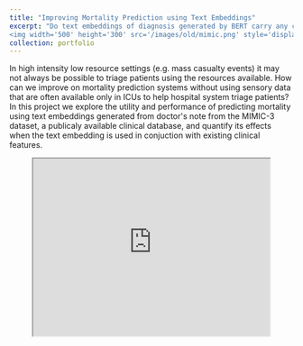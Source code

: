 ```yaml
---
title: "Improving Mortality Prediction using Text Embeddings"
excerpt: "Do text embeddings of diagnosis generated by BERT carry any clinical benefits in low-resource settings?<br/>
<img width='500' height='300' src='/images/old/mimic.png' style='display:block;margin:auto'>"
collection: portfolio
---
```


In high intensity low resource settings (e.g. mass casualty events) it may not always be possible to triage patients using the resources available. How can we improve on mortality prediction systems without using sensory data that are often available only in ICUs to help hospital system triage patients? In this project we explore the utility and performance of predicting mortality using text embeddings generated from doctor\'s note from the MIMIC-3 dataset, a publicaly available clinical database, and quantify its effects when the text embedding is used in conjuction with existing clinical features.

<p align="center">
    <iframe width="420" height="315" style="display:block;"
    src="https://www.youtube.com/embed/KE1BUN1AM4M">
    </iframe>
</p>